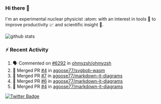 ### Hi there 👋 

I'm an experimental nuclear physicist :atom: with an interest in tools :wrench: to improve productivity :chart_with_upwards_trend: and scientific insight :telescope:.

![github stats](https://github-readme-stats.vercel.app/api?username=agoose77&show_icons=true&hide_rank=true&hide_title=true&bg_color=30,e76445,904e95&text_color=efe3ec&icon_color=efe3ec)
<!--
**agoose77/agoose77** is a ✨ _special_ ✨ repository because its `README.md` (this file) appears on your GitHub profile.

Here are some ideas to get you started:

- 🔭 I’m currently working on ...
- 🌱 I’m currently learning ...
- 👯 I’m looking to collaborate on ...
- 🤔 I’m looking for help with ...
- 💬 Ask me about ...
- 📫 How to reach me: ...
- 😄 Pronouns: ...
- ⚡ Fun fact: ...
-->

### :zap: Recent Activity
<!--START_SECTION:activity-->
1. 🗣 Commented on [#6292](https://github.com/ohmyzsh/ohmyzsh/issues/6292) in [ohmyzsh/ohmyzsh](https://github.com/ohmyzsh/ohmyzsh)
2. 🎉 Merged PR [#4](https://github.com/agoose77/svgbob-wasm/pull/4) in [agoose77/svgbob-wasm](https://github.com/agoose77/svgbob-wasm)
3. 🎉 Merged PR [#7](https://github.com/agoose77/markdown-it-diagrams/pull/7) in [agoose77/markdown-it-diagrams](https://github.com/agoose77/markdown-it-diagrams)
4. 🎉 Merged PR [#6](https://github.com/agoose77/markdown-it-diagrams/pull/6) in [agoose77/markdown-it-diagrams](https://github.com/agoose77/markdown-it-diagrams)
5. 🎉 Merged PR [#4](https://github.com/agoose77/markdown-it-diagrams/pull/4) in [agoose77/markdown-it-diagrams](https://github.com/agoose77/markdown-it-diagrams)
<!--END_SECTION:activity-->


[![Twitter Badge](https://img.shields.io/twitter/follow/agoose77?style=flat-square&logo=Twitter&logoColor=white&color=cornflowerblue)](https://twitter.com/agoose77)
